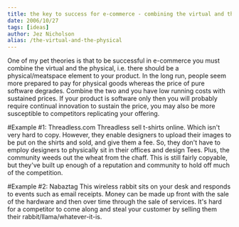 ```yaml
---
title: the key to success for e-commerce - combining the virtual and the physical?
date: 2006/10/27
tags: [ideas]
author: Jez Nicholson
alias: /the-virtual-and-the-physical
---
```

One of my pet theories is that to be successful in e-commerce you must combine the virtual and the physical, i.e. there should be a physical/meatspace element to your product. In the long run, people seem more prepared to pay for physical goods whereas the price of pure software degrades. Combine the two and you have low running costs with sustained prices. If your product is software only then you will probably require continual innovation to sustain the price, you may also be more susceptible to competitors replicating your offering.

#Example #1: Threadless.com
Threadless sell t-shirts online. Which isn't very hard to copy. However, they enable designers to upload their images to be put on the shirts and sold, and give them a fee. So, they don't have to employ designers to physically sit in their offices and design Tees. Plus, the community weeds out the wheat from the chaff. This is still fairly copyable, but they've built up enough of a reputation and community to hold off much of the competition.

#Example #2: Nabaztag
This wireless rabbit sits on your desk and responds to events such as email receipts. Money can be made up front with the sale of the hardware and then over time through the sale of services. It's hard for a competitor to come along and steal your customer by selling them their rabbit/llama/whatever-it-is.